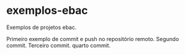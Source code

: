 # exemplos-ebac
Exemplos de projetos ebac.

Primeiro exemplo de commit e push no repositório remoto.
Segundo commit.
Terceiro commit.
quarto commit.

